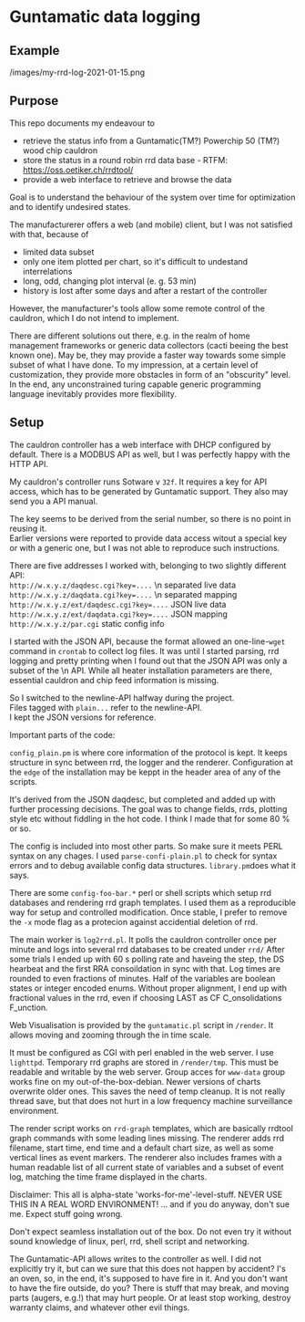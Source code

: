 # Guntamatic data logging


## Example

/images/my-rrd-log-2021-01-15.png

## Purpose

This repo documents my endeavour to
* retrieve the status info from a Guntamatic(TM?) Powerchip 50 (TM?) wood chip cauldron 
* store the status in a round robin rrd data base - RTFM: https://oss.oetiker.ch/rrdtool/
* provide a web interface to retrieve and browse the data

Goal is to understand the behaviour of the system over time for optimization and to identify undesired states.

The manufacturerer offers a web (and mobile) client, but I was not satisfied with that, because of
* limited data subset
* only one item plotted per chart, so it's difficult to undestand interrelations 
* long, odd, changing plot interval (e. g. 53 min)
* history is lost after some days and after a restart of the controller

However, the manufacturer's tools allow some remote control of the cauldron, which I do not intend to implement.

There are different solutions out there, e.g. in the realm of home management frameworks or generic data collectors (cacti beeing the best known one).
May be, they may provide a faster way towards some simple subset of what I have done.
To my impression, at a certain level of customization, they provide more obstacles in form of an "obscurity" level.
In the end, any unconstrained turing capable generic programming language inevitably provides more flexibility.

## Setup

The cauldron controller has a web interface with DHCP configured by default.
There is a MODBUS API as well, but I was perfectly happy with the HTTP API.  

My cauldron's controller runs Sotware v `32f`. It requires a key for API access, which has to be generated by Guntamatic support.
They also may send you a API manual.  

The key seems to be derived from the serial number, so there is no point in reusing it.  
Earlier versions were reported to provide data access witout a special key or with a generic one, but I was not able to reproduce such instructions.  
  
There are five addresses I worked with, belonging to two slightly different API:  
`http://w.x.y.z/daqdesc.cgi?key=....` \n separated live data  
`http://w.x.y.z/daqdata.cgi?key=....` \n separated mapping  
`http://w.x.y.z/ext/daqdesc.cgi?key=....` JSON live data   
`http://w.x.y.z/ext/daqdata.cgi?key=....` JSON mapping  
`http://w.x.y.z/par.cgi` static config info  
  
I started with the JSON API, because the format allowed an one-line-`wget` command in `crontab` to collect log files.
It was until I started parsing, rrd logging and pretty printing when I found out that the JSON API was only a subset of the \n API.
While all heater installation parameters are there, essential cauldron and chip feed information is missing.  
  
So I switched to the newline-API halfway during the project.  
Files tagged with `plain...` refer to the newline-API.   
I kept the JSON versions for reference.   

Important parts of the code:

`config_plain.pm` is where core information of the protocol is kept.
It keeps structure in sync between rrd, the logger and the renderer.
Configuration at the `edge` of the installation may be keppt in the header area of any of the scripts.

It's derived from the JSON daqdesc, but completed and added up with further processing decisions.
The goal was to change fields, rrds, plotting style etc without fiddling in the hot code.
I think I made that for some 80 % or so. 

The config is included into most other parts.
So make sure it meets PERL syntax on any chages.
I used `parse-confi-plain.pl` to check for syntax errors and to debug available config data structures.
`library.pm`does what it says.

There are some `config-foo-bar.*` perl or shell scripts which setup rrd databases and rendering rrd graph templates.
I used them as a reproducible way for setup and controlled modification.
Once stable, I prefer to remove the `-x` mode flag as a protecion  against accidential deletion of rrd.

The main worker is `log2rrd.pl`.
It polls the cauldron controller once per minute and logs into several rrd databases to be created under `rrd/`
After some trials I ended up with 60 s polling rate and haveing the step, the DS hearbeat and the first RRA consoildation in sync with that.
Log times are rounded to even fractions of minutes.
Half of the variables are boolean states or integer encoded enums. Without proper alignment, I end up with fractional values in the rrd, even if choosing LAST as CF C_onsolidations F_unction.

Web Visualisation is provided by the `guntamatic.pl` script in  `/render`.
It allows moving and zooming through the in time scale.

It must be configured as CGI with perl enabled in the web server. I use `lighttpd`.
Temporary rrd graphs are stored in `/render/tmp`. This must be readable and writable by the web server. Group acces for `www-data` group works fine on my out-of-the-box-debian. Newer versions of charts overwrite older ones. This saves the need of temp cleanup. It is not really thread save, but that does not hurt in a low frequency machine surveillance environment.

The render script works on `rrd-graph` templates, which are basically rrdtool graph commands with some leading lines missing.
The renderer adds rrd filename, start time, end time and a default chart size, as well as some vertical lines as event markers.
The renderer also includes frames with a human readable list of all current state of variables and a subset of event log, matching the time frame displayed in the charts.



Disclaimer:
This all is alpha-state 'works-for-me'-level-stuff.
NEVER USE THIS IN A REAL WORD ENVIRONMENT!
... and if you do anyway, don't sue me.
Expect stuff going wrong.

Don't expect seamless installation out of the box.
Do not even try it without sound knowledge of linux, perl, rrd, shell script and networking.

The Guntamatic-API allows writes to the controller as well.
I did not explicitly try it, but can we sure that this does not happen by accident?
I's an oven, so, in the end, it's supposed to have fire in it. 
And you don't want to have the fire outside, do you?
There is stuff that may break, and moving parts (augers, e.g.!) that may hurt people.
Or at least stop working, destroy warranty claims, and whatever other evil things.



